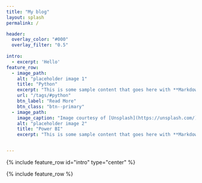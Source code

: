 ```yaml
---
title: "My blog"
layout: splash
permalink: /

header:
  overlay_color: "#000"
  overlay_filter: "0.5"
 
intro: 
  - excerpt: 'Hello'
feature_row:
  - image_path: 
    alt: "placeholder image 1"
    title: "Python"
    excerpt: "This is some sample content that goes here with **Markdown** formatting."
    url: "/tags/#python"
    btn_label: "Read More"
    btn_class: "btn--primary"
  - image_path:
    image_caption: "Image courtesy of [Unsplash](https://unsplash.com/)"
    alt: "placeholder image 2"
    title: "Power BI"
    excerpt: "This is some sample content that goes here with **Markdown** formatting."


---
```


{% include feature_row id="intro" type="center" %}

{% include feature_row %}
